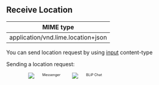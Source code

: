 ## Receive Location


| MIME type                            |
|--------------------------------------|
| application/vnd.lime.location+json |

You can send location request by using [input](http://boyce.local:4567/#user-input) content-type

Sending a location request:

<div class="container six columns" style="padding:0 58px">
    <div  class="six columns" style="padding-right:10px;">
        <img src="images/location_request_mssngr.png"></img>
        <span style="font-size:0.65em">Messenger</span>
    </div>
    <div class="six columns">
        <img src="https://uploaddeimagens.com.br/images/001/147/278/original/InputLocationBlipChat.png?1508862583"></img>
        <span style="font-size:0.65em">BLiP Chat</span>
    </div>
</div>